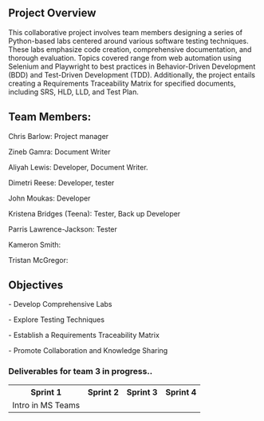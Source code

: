 <h2> Project Overview </h2>

This collaborative project involves team members designing a series of Python-based labs centered around various software testing techniques. These labs emphasize code creation, comprehensive documentation, and thorough evaluation. Topics covered range from web automation using Selenium and Playwright to best practices in Behavior-Driven Development (BDD) and Test-Driven Development (TDD). Additionally, the project entails creating a Requirements Traceability Matrix for specified documents, including SRS, HLD, LLD, and Test Plan.

<h2> Team Members: </h2>

<!-- Using HTML for the documentation | Can be changed -->
<p> Chris Barlow: Project manager </p>
<p> Zineb Gamra: Document Writer </p>
<p> Aliyah Lewis: Developer, Document Writer. </p>
<p> Dimetri Reese: Developer, tester </p>
<p> John Moukas: Developer </p>
<p> Kristena Bridges (Teena): Tester, Back up Developer </p>
<p> Parris Lawrence-Jackson: Tester </p>
<p> Kameron Smith: </p>
<p> Tristan McGregor: </p>

<h2> Objectives </h2>

<p>- Develop Comprehensive Labs</p> 
<p>- Explore Testing Techniques </p>
<p>- Establish a Requirements Traceability Matrix </p>
<p>- Promote Collaboration and Knowledge Sharing </p>

<h3> Deliverables for team 3 in progress.. </h3>
<table>
    <tr>
        <th>Sprint 1</th>
        <th>Sprint 2</th>
        <th>Sprint 3</th>
        <th>Sprint 4</th>
    </tr>
    <tr>
        <td>Intro in MS Teams</td>
        <td></td>
    </tr>

</table>
